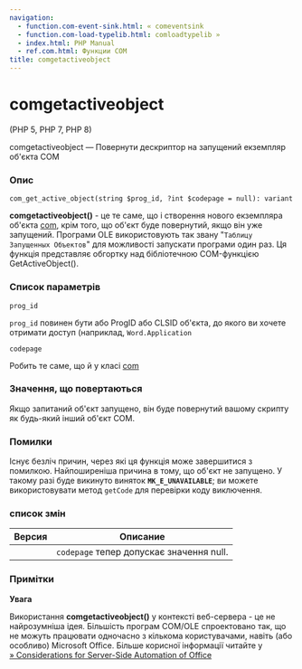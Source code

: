 ```yaml
---
navigation:
  - function.com-event-sink.html: « comeventsink
  - function.com-load-typelib.html: comloadtypelib »
  - index.html: PHP Manual
  - ref.com.html: Функции COM
title: comgetactiveobject
---
```

# comgetactiveobject

(PHP 5, PHP 7, PHP 8)

comgetactiveobject — Повернути дескриптор на запущений екземпляр об'єкта COM

### Опис

```methodsynopsis
com_get_active_object(string $prog_id, ?int $codepage = null): variant
```

**comgetactiveobject()** - це те саме, що і створення нового екземпляра об'єкта [com](class.com.html), крім того, що об'єкт буде повернутий, якщо він уже запущений. Програми OLE використовують так звану "`Таблицу Запущенных Объектов`" для можливості запускати програми один раз. Ця функція представляє обгортку над бібліотечною COM-функцією GetActiveObject().

### Список параметрів

`prog_id`

`prog_id` повинен бути або ProgID або CLSID об'єкта, до якого ви хочете отримати доступ (наприклад, `Word.Application`

`codepage`

Робить те саме, що й у класі [com](class.com.html)

### Значення, що повертаються

Якщо запитаний об'єкт запущено, він буде повернутий вашому скрипту як будь-який інший об'єкт COM.

### Помилки

Існує безліч причин, через які ця функція може завершитися з помилкою. Найпоширеніша причина в тому, що об'єкт не запущено. У такому разі буде викинуто виняток **`MK_E_UNAVAILABLE`**; ви можете використовувати метод `getCode` для перевірки коду виключення.

### список змін

| Версия | Описание |
| --- | --- |
|  | `codepage` тепер допускає значення null. |

### Примітки

**Увага**

Використання **comgetactiveobject()** у контексті веб-сервера - це не найрозумніша ідея. Більшість програм COM/OLE спроектовано так, що не можуть працювати одночасно з кількома користувачами, навіть (або особливо) Microsoft Office. Більше корисної інформації читайте у [» Considerations for Server-Side Automation of Office](http://support.microsoft.com/kb/257757)
